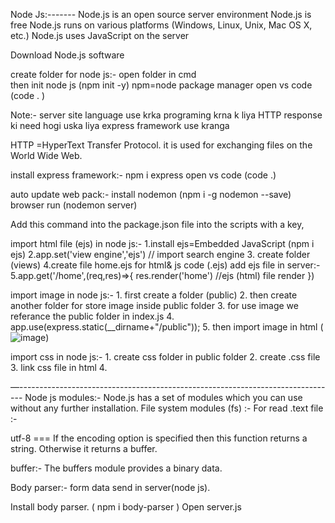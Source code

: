 Node Js:-------
	Node.js is an open source server environment
	Node.js is free
	Node.js runs on various platforms (Windows, Linux, Unix, Mac OS X, etc.)
	Node.js uses JavaScript on the server 

Download Node.js software 

create folder for node js:-
	open folder in cmd  
	then init node js  (npm init -y) npm=node package manager
	open vs code (code . )

Note:- 
server site language use krka programing krna k liya HTTP response ki need hogi uska liya express framework use kranga 

HTTP =HyperText Transfer Protocol. it is used for exchanging files on the World Wide Web.

install express framework:-
	npm i express
	open vs code (code .)


auto update web pack:-
	install nodemon (npm i -g nodemon --save)
	browser run (nodemon server)


Add this command into the package.json file into the scripts with a key,



import html file (ejs) in node js:-
	1.install ejs=Embedded JavaScript (npm i ejs)
	2.app.set('view engine','ejs')   // import search engine
	3. create folder (views)
	4.create file home.ejs for html& js code (.ejs)
add ejs file in server:-
	5.app.get('/home',(req,res)=>{
    		res.render('home')    //ejs (html) file render
	   })




import image in node js:-
	1. first create a folder (public)
	2. then create another folder for store image inside public folder
	3. for use image we referance the public folder in index.js
	4. app.use(express.static(__dirname+"/public"));
	5. then import image in html (<img src="image/image.png" alt="image"/>)


import css in node js:-
	1. create css folder in public folder 
	2. create .css file  
	3. link css file in html 
	4. <link rel="stylesheet" href="/css/style.css"/>  


—-------------------------------------------------------------------------------
Node js modules:-
	Node.js has a set of modules which you can use without any further installation.
File system modules (fs) :-
	For read .text file :-


utf-8 === If the encoding option is specified then this function returns a string. Otherwise it returns a buffer.

buffer:-
The buffers module provides a binary data.


Body parser:-      form data send in server(node js).

Install body parser.     ( npm i body-parser )
Open server.js

